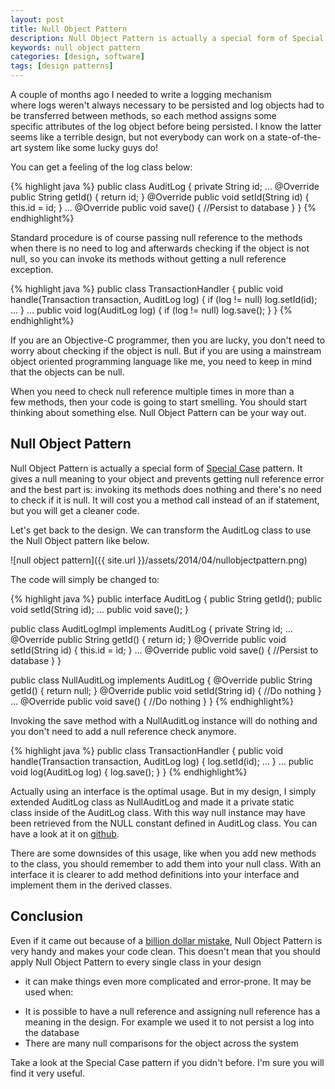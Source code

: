 ```yaml
---
layout: post
title: Null Object Pattern
description: Null Object Pattern is actually a special form of Special Case pattern. It gives a null meaning to your object and prevents getting null reference error
keywords: null object pattern
categories: [design, software]
tags: [design patterns]
---
```


A couple of months ago I needed to write a logging mechanism where logs weren't
always necessary to be persisted and log objects had to be transferred between
methods, so each method assigns some specific attributes of the log object
before being persisted. I know the latter seems like a terrible design, but not
everybody can work on a state-of-the-art system like some lucky guys do!

You can get a feeling of the log class below:

{% highlight java %}
public class AuditLog {
	private String id;
	...
	@Override
	public String getId() {
		return id;
	}
	@Override
	public void setId(String id) {
		this.id = id;
	}
	...
	@Override
	public void save() {
		//Persist to database
	}
}
{% endhighlight%}

Standard procedure is of course passing null reference to the methods when
there is no need to log and afterwards checking if the object is not null, so
you can invoke its methods without getting a null reference exception.

{% highlight java %}
public class TransactionHandler {
	public void handle(Transaction transaction, AuditLog log) {
		if (log != null)
			log.setId(id);
		...
	}
	...
	public void log(AuditLog log) {
		if (log != null)
			log.save();
	}
}
{% endhighlight%}

If you are an Objective-C programmer, then you are lucky, you don't need to
worry about checking if the object is null. But if you are using a mainstream
object oriented programming language like me, you need to keep in mind that the
objects can be null.

When you need to check null reference multiple times in more than a
few methods, then your code is going to start smelling. You should start
thinking about something else. Null Object Pattern can be your way out.

## Null Object Pattern

Null Object Pattern is actually a special form of [Special
Case](http://martinfowler.com/eaaCatalog/specialCase.html) pattern. It gives a
null meaning to your object and prevents getting null reference error and the
best part is: invoking its methods does nothing and there's no need to check if
it is null. It will cost you a method call instead of an if statement, but you
will get a cleaner code.

Let's get back to the design. We can transform the AuditLog class to use the
Null Object pattern like below.

![null object pattern]({{ site.url }}/assets/2014/04/nullobjectpattern.png)

The code will simply be changed to:

{% highlight java %}
public interface AuditLog {
	public String getId();
	public void setId(String id);
	...
	public void save();
}

public class AuditLogImpl implements AuditLog {
	private String id;
	...
	@Override
	public String getId() {
		return id;
	}
	@Override
	public void setId(String id) {
		this.id = id;
	}
	...
	@Override
	public void save() {
		//Persist to database
	}
}

public class NullAuditLog implements AuditLog {
	@Override
	public String getId() {
		return null;
	}
	@Override
	public void setId(String id) {
		//Do nothing
	}
	...
	@Override
	public void save() {
		//Do nothing
	}
}
{% endhighlight%}

Invoking the save method with a NullAuditLog instance will do nothing and you
don't need to add a null reference check anymore.

{% highlight java %}
public class TransactionHandler {
	public void handle(Transaction transaction, AuditLog log) {
		log.setId(id);
		...
	}
	...
	public void log(AuditLog log) {
		log.save();
	}
}
{% endhighlight%}

Actually using an interface is the optimal usage. But in my design, I simply
extended AuditLog class as NullAuditLog and made it a private static
class inside of the AuditLog class. With this way null instance may have been
retrieved from the NULL constant defined in AuditLog class. You can have a look
at it on
[github](https://github.com/tolgaonbay/examples/blob/master/src/com/thingstocode/examples/nullobject/AuditLog.java).

There are some downsides of this usage, like when you add new methods to the
class, you should remember to add them into your null class. With an interface
it is clearer to add method definitions into your interface and implement them
in the derived classes.

## Conclusion

Even if it came out because of a [billion dollar
mistake](http://www.infoq.com/presentations/Null-References-The-Billion-Dollar-Mistake-Tony-Hoare),
Null Object Pattern is very handy and makes your code clean. This doesn't mean
that you should apply Null Object Pattern to every single class in your design
- it can make things even more complicated and error-prone. It may be
used when:

*   It is possible to have a null reference and assigning null reference has a
    meaning in the design. For example we used it to not persist a log into the
    database
*   There are many null comparisons for the object across the system

Take a look at the Special Case pattern if you didn't before. I'm sure you will
find it very useful.
